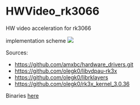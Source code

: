 # HWVideo_rk3066
HW video acceleration for rk3066

implementation scheme
<img src="http://3.bp.blogspot.com/-c6jq2oCEoG0/VmAzkRbD-JI/AAAAAAAAAL0/f-5C2R_7Upg/s1600/rk-vdpau.png" />

Sources:
* https://github.com/amxbc/hardware_drivers.git
* https://github.com/olegk0/libvdpau-rk3x
* https://github.com/olegk0/librklayers
* https://github.com/olegk0/rk3x_kernel_3.0.36

Binaries <a href="https://drive.google.com/folderview?id=0B6QRwjacGTzCOHJqbkg1Ukp5UFE&usp=sharing">here</a>
